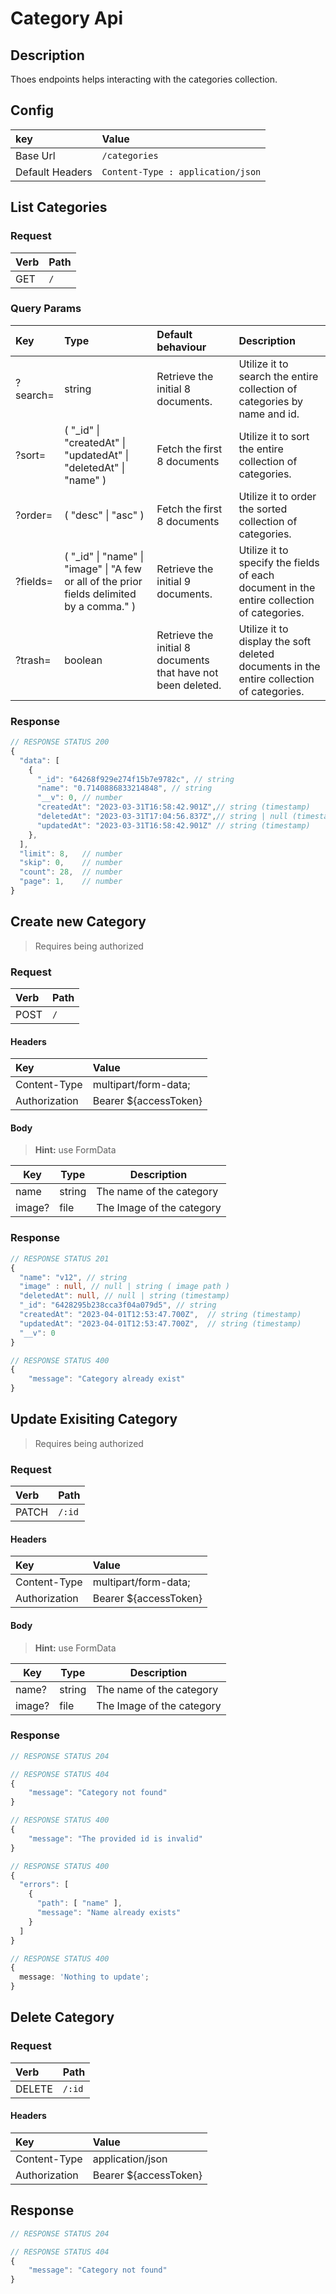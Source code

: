 # Category Api

## Description

Thoes endpoints helps interacting with the categories collection.

## Config

| key             | Value                             |
| :-------------- | :-------------------------------- |
| Base Url        | `/categories`                     |
| Default Headers | `Content-Type : application/json` |

## List Categories

### Request

| Verb | Path |
| :--- | :--- |
| GET  | `/`  |

### Query Params

| Key      | Type                                                                                        | Default behaviour                                            | Description                                                                               |
| :------- | :------------------------------------------------------------------------------------------ | :----------------------------------------------------------- | :---------------------------------------------------------------------------------------- |
| ?search= | string                                                                                      | Retrieve the initial 8 documents.                            | Utilize it to search the entire collection of categories by name and id.                  |
| ?sort=   | ( "\_id" \| "createdAt" \| "updatedAt" \| "deletedAt" \| "name" )                           | Fetch the first 8 documents                                  | Utilize it to sort the entire collection of categories.                                   |
| ?order=  | ( "desc" \| "asc" )                                                                         | Fetch the first 8 documents                                  | Utilize it to order the sorted collection of categories.                                  |
| ?fields= | ( "\_id" \| "name" \| "image" \| "A few or all of the prior fields delimited by a comma." ) | Retrieve the initial 9 documents.                            | Utilize it to specify the fields of each document in the entire collection of categories. |
| ?trash=  | boolean                                                                                     | Retrieve the initial 8 documents that have not been deleted. | Utilize it to display the soft deleted documents in the entire collection of categories.  |

### Response

```typescript
// RESPONSE STATUS 200
{
  "data": [
    {
      "_id": "64268f929e274f15b7e9782c", // string
      "name": "0.7140886833214848", // string
      "__v": 0, // number
      "createdAt": "2023-03-31T16:58:42.901Z",// string (timestamp)
      "deletedAt": "2023-03-31T17:04:56.837Z",// string | null (timestamp)
      "updatedAt": "2023-03-31T16:58:42.901Z" // string (timestamp)
    },
  ],
  "limit": 8,   // number
  "skip": 0,    // number
  "count": 28,  // number
  "page": 1,    // number
}
```

## Create new Category

> Requires being authorized

### Request

| Verb | Path |
| :--- | :--- |
| POST | `/`  |

#### Headers

| Key           | Value                 |
| :------------ | :-------------------- |
| Content-Type  | multipart/form-data;  |
| Authorization | Bearer ${accessToken} |

#### Body

> **Hint:** use FormData

| Key    | Type   | Description               |
| ------ | ------ | ------------------------- |
| name   | string | The name of the category  |
| image? | file   | The Image of the category |

### Response

```typescript
// RESPONSE STATUS 201
{
  "name": "v12", // string
  "image" : null, // null | string ( image path )
  "deletedAt": null, // null | string (timestamp)
  "_id": "6428295b238cca3f04a079d5", // string
  "createdAt": "2023-04-01T12:53:47.700Z",  // string (timestamp)
  "updatedAt": "2023-04-01T12:53:47.700Z",  // string (timestamp)
  "__v": 0
}
```

```typescript
// RESPONSE STATUS 400
{
    "message": "Category already exist"
}
```

## Update Exisiting Category

> Requires being authorized

### Request

| Verb  | Path   |
| :---- | :----- |
| PATCH | `/:id` |

#### Headers

| Key           | Value                 |
| :------------ | :-------------------- |
| Content-Type  | multipart/form-data;  |
| Authorization | Bearer ${accessToken} |

#### Body

> **Hint:** use FormData

| Key    | Type   | Description               |
| ------ | ------ | ------------------------- |
| name?  | string | The name of the category  |
| image? | file   | The Image of the category |

### Response

```typescript
// RESPONSE STATUS 204
```

```typescript
// RESPONSE STATUS 404
{
    "message": "Category not found"
}
```

```typescript
// RESPONSE STATUS 400
{
    "message": "The provided id is invalid"
}
```

```typescript
// RESPONSE STATUS 400
{
  "errors": [
    {
      "path": [ "name" ],
      "message": "Name already exists"
    }
  ]
}
```

```typescript
// RESPONSE STATUS 400
{
  message: 'Nothing to update';
}
```

## Delete Category

### Request

| Verb   | Path   |
| :----- | :----- |
| DELETE | `/:id` |

#### Headers

| Key           | Value                 |
| :------------ | :-------------------- |
| Content-Type  | application/json      |
| Authorization | Bearer ${accessToken} |

## Response

```typescript
// RESPONSE STATUS 204
```

```typescript
// RESPONSE STATUS 404
{
    "message": "Category not found"
}
```
